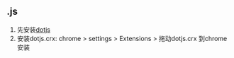 ## .js
1. 先安装[dotjs](http://defunkt.io/dotjs/)
2. 安装dotjs.crx:
   chrome > settings > Extensions > 拖动dotjs.crx 到chrome安装
